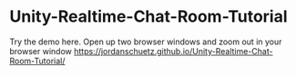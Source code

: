 # Unity-Realtime-Chat-Room-Tutorial

Try the demo here. Open up two browser windows and zoom out in your browser window
https://jordanschuetz.github.io/Unity-Realtime-Chat-Room-Tutorial/
